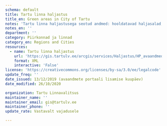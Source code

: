```yaml
---
schema: default
title: Tartu linna haljastus
title_en: Green areas in City of Tartu
notes: 'Tartu linna haljastusega seotud andmed: hooldatavad haljasalad, rajad, lilled, pingid trepid, piirded jm inventar linnaruumis'
notes_en: ''
department: ''
category: Piirkonnad ja linnad 
category_en: Regions and Cities
resources:
  - name: Tartu linna haljastus
    url: 'https://gis.tartulv.ee/arcgis/services/Haljastus/HP_avaandmed/MapServer?wsdl'
    format: XML
    interactive: 'False'
license: 'https://creativecommons.org/licenses/by-sa/3.0/ee/legalcode'  
update_freq: ''
date_issued: 13/12/2019 (avaandmete portaali lisamise kuupäev)
date_modified: 26/10/2020

organization: Tartu Linnavalitsus
maintainer_name: ''
maintainer_email: gis@tartulv.ee
maintainer_phone: ''
update_rate: Vastavalt vajadusele

---
```

